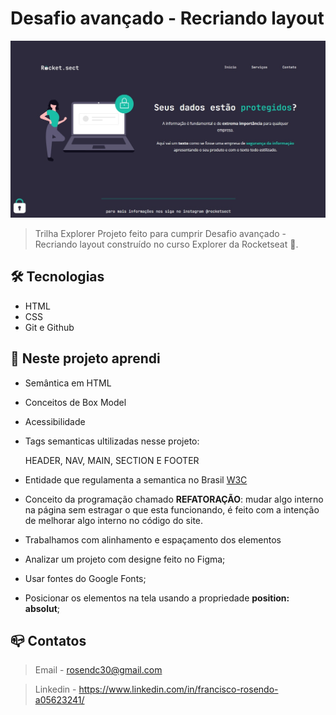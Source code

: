 # Desafio avançado - Recriando layout

![preview](./github/preview.jpg)

> Trilha Explorer Projeto feito para cumprir Desafio avançado - Recriando layout construído no curso Explorer da Rocketseat :rocket:.

## :hammer_and_wrench: Tecnologias

- HTML
- CSS
- Git e Github


## :nut_and_bolt: Neste projeto aprendi

- Semântica em HTML
- Conceitos de Box Model
- Acessibilidade
- Tags semanticas ultilizadas nesse projeto: 

     HEADER, NAV, MAIN, SECTION E FOOTER
- Entidade que regulamenta a semantica no Brasil [W3C](https://www.w3c.br/Padroes/WebSemantica)
- Conceito da programação chamado <b>REFATORAÇÃO</b>: mudar algo interno na página sem estragar o que esta funcionando, é feito com a intenção de melhorar algo interno no código do site.

- Trabalhamos com alinhamento e espaçamento dos elementos

- Analizar um projeto com designe feito no Figma;
- Usar fontes do Google Fonts;
- Posicionar os elementos na tela usando a propriedade <strong>position: absolut</strong>;


## :mailbox_closed: Contatos

> Email - rosendc30@gmail.com

> Linkedin - https://www.linkedin.com/in/francisco-rosendo-a05623241/